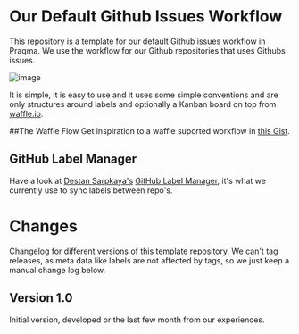 # Our Default Github Issues Workflow

This repository is a template for our default Github issues workflow in Praqma.
We use the workflow for our Github repositories that uses Githubs issues.

![image](https://cloud.githubusercontent.com/assets/155492/12613259/c842ef10-c4f8-11e5-958a-02720f07cbb5.png)

It is simple, it is easy to use and it uses some simple conventions and are only structures around labels and optionally a Kanban board on top from [waffle.io](https://waffle.io).


##The Waffle Flow
Get inspiration to a waffle suported workflow in [this Gist](https://gist.github.com/lakruzz/77786b48f5dc0b3ef063).

## GitHub Label Manager
Have a look at [Destan Sarpkaya's](https://github.com/destan) [GitHub Label Manager](http://www.dorukdestan.com/github-label-manager/), it's what we currently use to sync labels between repo's.

# Changes

Changelog for different versions of this template repository. We can't tag releases, as meta data like labels are not affected by tags, so we just keep a manual change log below.

## Version 1.0

Initial version, developed or the last few month from our experiences.
